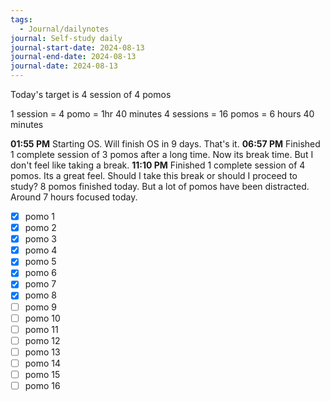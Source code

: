 ```yaml
---
tags:
  - Journal/dailynotes
journal: Self-study daily
journal-start-date: 2024-08-13
journal-end-date: 2024-08-13
journal-date: 2024-08-13
---
```

Today's target is 4 session of 4 pomos

1 session = 4 pomo = 1hr 40 minutes
4 sessions = 16 pomos = 6 hours 40 minutes

**01:55 PM** Starting OS. Will finish OS in 9 days. That's it. 
**06:57 PM** Finished 1 complete session of 3 pomos after a long time. Now its break time. But I don't feel like taking a break.
**11:10 PM** Finished 1 complete session of 4 pomos. Its a great feel. Should I take this break or should I proceed to study? 8 pomos finished today. But a lot of pomos have been distracted. Around 7 hours focused today.

- [x] pomo 1
- [x] pomo 2
- [x] pomo 3
- [x] pomo 4
- [x] pomo 5
- [x] pomo 6
- [x] pomo 7
- [x] pomo 8
- [ ] pomo 9
- [ ] pomo 10
- [ ] pomo 11
- [ ] pomo 12
- [ ] pomo 13
- [ ] pomo 14
- [ ] pomo 15
- [ ] pomo 16
